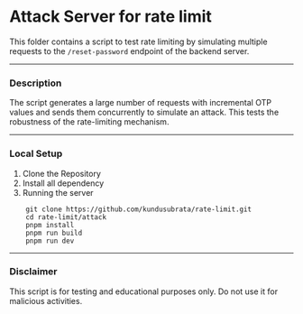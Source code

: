 # Attack Server for rate limit

This folder contains a script to test rate limiting by simulating multiple requests to the `/reset-password` endpoint of the backend server.

----------

### Description

The script generates a large number of requests with incremental OTP values and sends them concurrently to simulate an attack. This tests the robustness of the rate-limiting mechanism.

----------

### Local Setup

1.  Clone the Repository
2. Install all dependency
3. Running the server
```
	git clone https://github.com/kundusubrata/rate-limit.git
	cd rate-limit/attack
	pnpm install 
	pnpm run build
	pnpm run dev
```
----------

### Disclaimer

This script is for testing and educational purposes only. Do not use it for malicious activities.
